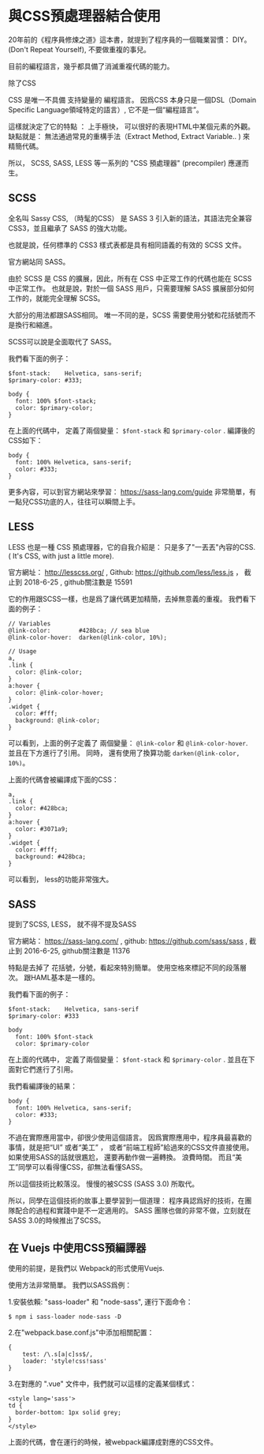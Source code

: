 # 與CSS預處理器結合使用

20年前的《程序員修煉之道》這本書，就提到了程序員的一個職業習慣： DIY。 (Don't Repeat Yourself), 不要做重複的事兒。

目前的編程語言，幾乎都具備了消滅重複代碼的能力。

除了CSS

CSS 是唯一不具備 支持變量的 編程語言。 因爲CSS 本身只是一個DSL（Domain Specific Language領域特定的語言）, 它不是一個“編程語言”。

這樣就決定了它的特點 ： 上手極快， 可以很好的表現HTML中某個元素的外觀。 缺點就是： 無法通過常見的重構手法（Extract Method, Extract Variable.. ) 來精簡代碼。

所以， SCSS, SASS, LESS 等一系列的 "CSS 預處理器" (precompiler) 應運而生。 

## SCSS 

全名叫 Sassy CSS, （時髦的CSS）  是 SASS 3 引入新的語法，其語法完全兼容 CSS3，並且繼承了 SASS 的強大功能。 

也就是說，任何標準的 CSS3 樣式表都是具有相同語義的有效的 SCSS 文件。

官方網站同 SASS。 

由於 SCSS 是 CSS 的擴展，因此，所有在 CSS 中正常工作的代碼也能在 SCSS 中正常工作。 也就是說，對於一個 SASS 用戶，只需要理解 SASS 擴展部分如何工作的，就能完全理解 SCSS。 

大部分的用法都跟SASS相同。 唯一不同的是，SCSS 需要使用分號和花括號而不是換行和縮進。 

SCSS可以說是全面取代了 SASS。

我們看下面的例子： 

```
$font-stack:    Helvetica, sans-serif;
$primary-color: #333;

body {
  font: 100% $font-stack;
  color: $primary-color;
}
```
在上面的代碼中， 定義了兩個變量： `$font-stack` 和 `$primary-color` . 編譯後的CSS如下：

```
body {
  font: 100% Helvetica, sans-serif;
  color: #333;
}
```

更多內容，可以到官方網站來學習： https://sass-lang.com/guide 非常簡單，有一點兒CSS功底的人，往往可以瞬間上手。

## LESS 

LESS 也是一種 CSS 預處理器，它的自我介紹是： 只是多了"一丟丟"內容的CSS. ( It's CSS, with just a little more). 

官方網址： http://lesscss.org/ , Github: https://github.com/less/less.js  ， 截止到 2018-6-25 , github關注數是 15591 

它的作用跟SCSS一樣，也是爲了讓代碼更加精簡，去掉無意義的重複。 我們看下面的例子：

```
// Variables
@link-color:        #428bca; // sea blue
@link-color-hover:  darken(@link-color, 10%);

// Usage
a,
.link {
  color: @link-color;
}
a:hover {
  color: @link-color-hover;
}
.widget {
  color: #fff;
  background: @link-color;
}
```

可以看到，上面的例子定義了 兩個變量：  `@link-color` 和 `@link-color-hover`. 並且在下方進行了引用。 同時， 還有使用了換算功能 `darken(@link-color, 10%)`。 

上面的代碼會被編譯成下面的CSS： 

```
a,
.link {
  color: #428bca;
}
a:hover {
  color: #3071a9;   
}
.widget {
  color: #fff;
  background: #428bca;
}
```

可以看到， less的功能非常強大。 

## SASS

提到了SCSS, LESS， 就不得不提及SASS

官方網站： https://sass-lang.com/   , github: https://github.com/sass/sass , 截止到 2016-6-25, github關注數是 11376

特點是去掉了 花括號，分號，看起來特別簡單。 使用空格來標記不同的段落層次。 跟HAML基本是一樣的。 

我們看下面的例子： 

```
$font-stack:    Helvetica, sans-serif
$primary-color: #333

body
  font: 100% $font-stack
  color: $primary-color
```

在上面的代碼中， 定義了兩個變量： `$font-stack` 和 `$primary-color` .  並且在下面對它們進行了引用。 

我們看編譯後的結果：

```
body {
  font: 100% Helvetica, sans-serif;
  color: #333;
}
```

不過在實際應用當中，卻很少使用這個語言。 因爲實際應用中，程序員最喜歡的事情，就是把“UI” 或者“美工” ， 或者“前端工程師”給過來的CSS文件直接使用。 如果使用SASS的話就很尷尬，
還要再動作做一遍轉換。 浪費時間。 而且“美工”同學可以看得懂CSS，卻無法看懂SASS。 

所以這個技術比較落沒。 慢慢的被SCSS (SASS 3.0) 所取代。

所以，同學在這個技術的故事上要學習到一個道理： 程序員認爲好的技術，在團隊配合的過程和實踐中是不一定適用的。 SASS 團隊也做的非常不做，立刻就在SASS 3.0的時候推出了SCSS。


## 在 Vuejs 中使用CSS預編譯器

使用的前提，是我們以 Webpack的形式使用Vuejs. 

使用方法非常簡單。 我們以SASS爲例： 

1.安裝依賴: "sass-loader" 和 "node-sass", 運行下面命令：

```
$ npm i sass-loader node-sass -D
```

2.在"webpack.base.conf.js"中添加相關配置：

```
{
    test: /\.s[a|c]ss$/,
    loader: 'style!css!sass'
}
```

3.在對應的 ".vue" 文件中，我們就可以這樣的定義某個樣式： 

```
<style lang='sass'>
td {
  border-bottom: 1px solid grey;
}
</style>
```

上面的代碼，會在運行的時候，被webpack編譯成對應的CSS文件。 

